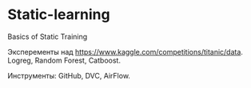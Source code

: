 # Static-learning
Basics of Static Training

Эксперементы над https://www.kaggle.com/competitions/titanic/data.
Logreg, Random Forest, Catboost. 

Инструменты: GitHub, DVC, AirFlow.
